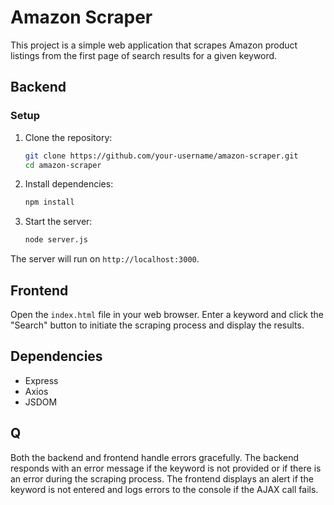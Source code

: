 # Amazon Scraper

This project is a simple web application that scrapes Amazon product listings from the first page of search results for a given keyword.

## Backend

### Setup

1. Clone the repository:

   ```bash
   git clone https://github.com/your-username/amazon-scraper.git
   cd amazon-scraper
   ```

2. Install dependencies:

   ```bash
   npm install
   ```

3. Start the server:
   ```bash
   node server.js
   ```

The server will run on `http://localhost:3000`.

## Frontend

Open the `index.html` file in your web browser. Enter a keyword and click the "Search" button to initiate the scraping process and display the results.

## Dependencies

- Express
- Axios
- JSDOM

## Q

Both the backend and frontend handle errors gracefully. The backend responds with an error message if the keyword is not provided or if there is an error during the scraping process. The frontend displays an alert if the keyword is not entered and logs errors to the console if the AJAX call fails.
